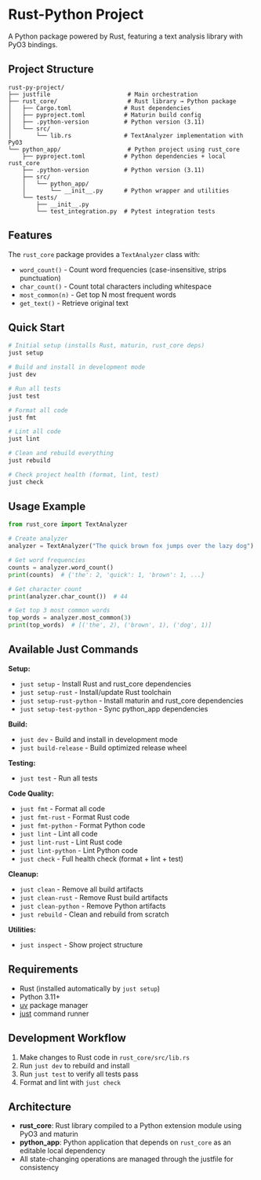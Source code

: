 # Rust-Python Project

A Python package powered by Rust, featuring a text analysis library with PyO3 bindings.

## Project Structure

```
rust-py-project/
├── justfile                      # Main orchestration
├── rust_core/                    # Rust library → Python package
│   ├── Cargo.toml               # Rust dependencies
│   ├── pyproject.toml           # Maturin build config
│   ├── .python-version          # Python version (3.11)
│   └── src/
│       └── lib.rs               # TextAnalyzer implementation with PyO3
└── python_app/                   # Python project using rust_core
    ├── pyproject.toml           # Python dependencies + local rust_core
    ├── .python-version          # Python version (3.11)
    ├── src/
    │   └── python_app/
    │       └── __init__.py      # Python wrapper and utilities
    └── tests/
        ├── __init__.py
        └── test_integration.py  # Pytest integration tests
```

## Features

The `rust_core` package provides a `TextAnalyzer` class with:

- `word_count()` - Count word frequencies (case-insensitive, strips punctuation)
- `char_count()` - Count total characters including whitespace
- `most_common(n)` - Get top N most frequent words
- `get_text()` - Retrieve original text

## Quick Start

```bash
# Initial setup (installs Rust, maturin, rust_core deps)
just setup

# Build and install in development mode
just dev

# Run all tests
just test

# Format all code
just fmt

# Lint all code
just lint

# Clean and rebuild everything
just rebuild

# Check project health (format, lint, test)
just check
```

## Usage Example

```python
from rust_core import TextAnalyzer

# Create analyzer
analyzer = TextAnalyzer("The quick brown fox jumps over the lazy dog")

# Get word frequencies
counts = analyzer.word_count()
print(counts)  # {'the': 2, 'quick': 1, 'brown': 1, ...}

# Get character count
print(analyzer.char_count())  # 44

# Get top 3 most common words
top_words = analyzer.most_common(3)
print(top_words)  # [('the', 2), ('brown', 1), ('dog', 1)]
```

## Available Just Commands

**Setup:**
- `just setup` - Install Rust and rust_core dependencies
- `just setup-rust` - Install/update Rust toolchain
- `just setup-rust-python` - Install maturin and rust_core dependencies
- `just setup-test-python` - Sync python_app dependencies

**Build:**
- `just dev` - Build and install in development mode
- `just build-release` - Build optimized release wheel

**Testing:**
- `just test` - Run all tests

**Code Quality:**
- `just fmt` - Format all code
- `just fmt-rust` - Format Rust code
- `just fmt-python` - Format Python code
- `just lint` - Lint all code
- `just lint-rust` - Lint Rust code
- `just lint-python` - Lint Python code
- `just check` - Full health check (format + lint + test)

**Cleanup:**
- `just clean` - Remove all build artifacts
- `just clean-rust` - Remove Rust build artifacts
- `just clean-python` - Remove Python artifacts
- `just rebuild` - Clean and rebuild from scratch

**Utilities:**
- `just inspect` - Show project structure

## Requirements

- Rust (installed automatically by `just setup`)
- Python 3.11+
- [uv](https://github.com/astral-sh/uv) package manager
- [just](https://github.com/casey/just) command runner

## Development Workflow

1. Make changes to Rust code in `rust_core/src/lib.rs`
2. Run `just dev` to rebuild and install
3. Run `just test` to verify all tests pass
4. Format and lint with `just check`

## Architecture

- **rust_core**: Rust library compiled to a Python extension module using PyO3 and maturin
- **python_app**: Python application that depends on `rust_core` as an editable local dependency
- All state-changing operations are managed through the justfile for consistency
